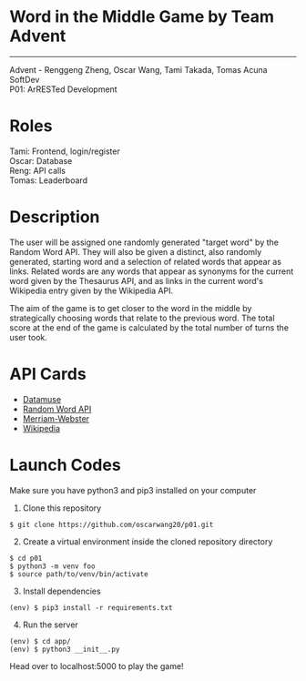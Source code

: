 # Word in the Middle Game by Team Advent
---
Advent - Renggeng Zheng, Oscar Wang, Tami Takada, Tomas Acuna  
SoftDev  
P01: ArRESTed Development  

# Roles
Tami: Frontend, login/register  
Oscar: Database  
Reng: API calls  
Tomas: Leaderboard  

# Description
The user will be assigned one randomly generated "target word" by the Random Word API. They will also be given a distinct, also
randomly generated, starting word and a selection of related words that appear as links.
Related words are any words that appear as synonyms for the current word given by the Thesaurus API, and as links in the current word's Wikipedia entry given by the Wikipedia API.

The aim of the game is to get closer to the word in the middle by strategically choosing words that relate to the previous word. The total score at the end of the game is calculated by the total number of turns the user took.

# API Cards
- [Datamuse](https://github.com/stuy-softdev/notes-and-code/blob/main/api_kb/411_on_Datamuse.md)
- [Random Word API](https://github.com/stuy-softdev/notes-and-code/blob/main/api_kb/411_on_RandomWordAPI.md)
- [Merriam-Webster](https://github.com/stuy-softdev/notes-and-code/blob/main/api_kb/411_on_MerriamWebster.md)
- [Wikipedia](https://github.com/stuy-softdev/notes-and-code/blob/main/api_kb/411_on_MediaWiki.md)
# Launch Codes
Make sure you have python3 and pip3 installed on your computer

1. Clone this repository
```
$ git clone https://github.com/oscarwang20/p01.git
```

2. Create a virtual environment inside the cloned repository directory
```
$ cd p01
$ python3 -m venv foo
$ source path/to/venv/bin/activate
```

3. Install dependencies
```
(env) $ pip3 install -r requirements.txt
```

4. Run the server
```
(env) $ cd app/
(env) $ python3 __init__.py
```

Head over to localhost:5000 to play the game!

